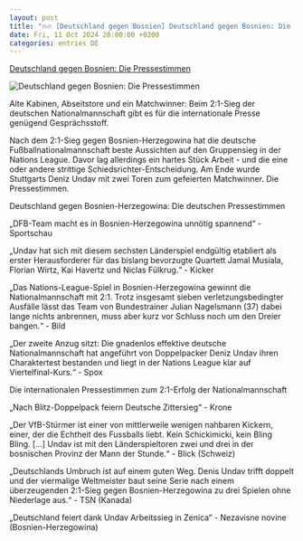 ```yaml
---
layout: post
title: "🔥🔥 [Deutschland gegen Bosnien] Deutschland gegen Bosnien: Die Pressestimmen"
date: Fri, 11 Oct 2024 20:00:00 +0200
categories: entries DE
---
```

[Deutschland gegen Bosnien: Die Pressestimmen](https://www.augsburger-allgemeine.de/sport/deutschland-gegen-bosnien-die-pressestimmen-103122544)

![Deutschland gegen Bosnien: Die Pressestimmen](https://images.mgpd.de/img/103122579/crop/c16_9-w1200/2045294277/132438282/6alrnjjgan-v23-ax-s2048.jpg)

Alte Kabinen, Abseitstore und ein Matchwinner: Beim 2:1-Sieg der deutschen Nationalmannschaft gibt es für die internationale Presse genügend Gesprächsstoff.

Nach dem 2:1-Sieg gegen Bosnien-Herzegowina hat die deutsche Fußballnationalmannschaft beste Aussichten auf den Gruppensieg in der Nations League. Davor lag allerdings ein hartes Stück Arbeit - und die eine oder andere strittige Schiedsrichter-Entscheidung. Am Ende wurde Stuttgarts Deniz Undav mit zwei Toren zum gefeierten Matchwinner. Die Pressestimmen.

Deutschland gegen Bosnien-Herzegowina: Die deutschen Pressestimmen

„DFB-Team macht es in Bosnien-Herzegowina unnötig spannend“ - Sportschau

„Undav hat sich mit diesem sechsten Länderspiel endgültig etabliert als erster Herausforderer für das bislang bevorzugte Quartett Jamal Musiala, Florian Wirtz, Kai Havertz und Niclas Fülkrug.“ - Kicker

„Das Nations-League-Spiel in Bosnien-Herzegowina gewinnt die Nationalmannschaft mit 2:1. Trotz insgesamt sieben verletzungsbedingter Ausfälle lässt das Team von Bundestrainer Julian Nagelsmann (37) dabei lange nichts anbrennen, muss aber kurz vor Schluss noch um den Dreier bangen.“ - Bild

„Der zweite Anzug sitzt: Die gnadenlos effektive deutsche Nationalmannschaft hat angeführt von Doppelpacker Deniz Undav ihren Charaktertest bestanden und liegt in der Nations League klar auf Viertelfinal-Kurs.“ - Spox

Die internationalen Pressestimmen zum 2:1-Erfolg der Nationalmannschaft

„Nach Blitz-Doppelpack feiern Deutsche Zittersieg“ - Krone

„Der VfB-Stürmer ist einer von mittlerweile wenigen nahbaren Kickern, einer, der die Echtheit des Fussballs liebt. Kein Schickimicki, kein Bling Bling. [...] Undav ist mit ­den Länderspieltoren zwei und drei in der bosnischen Provinz der Mann der Stunde.“ - Blick (Schweiz)

„Deutschlands Umbruch ist auf einem guten Weg. Denis Undav trifft doppelt und der viermalige Weltmeister baut seine Serie nach einem überzeugenden 2:1-Sieg gegen Bosnien-Herzegowina zu drei Spielen ohne Niederlage aus.“ - TSN (Kanada)

„Deutschland feiert dank Undav Arbeitssieg in Zenica“ - Nezavisne novine (Bosnien-Herzegowina)

